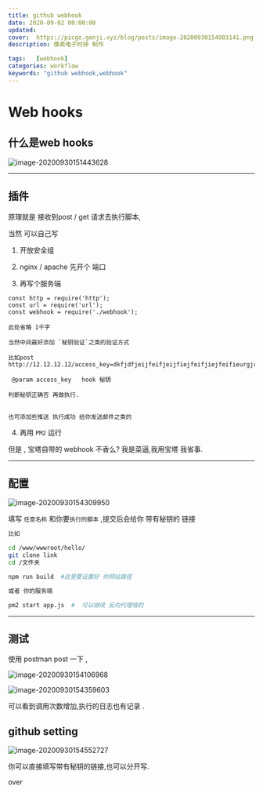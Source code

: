 ```yaml
---
title: github webhook
date: 2020-09-02 00:00:00
updated: 
cover:  https://picgo.genji.xyz/blog/posts/image-20200930154903141.png
description: 像素电子时钟 制作

tags:  	[webhook]
categories: workflow
keywords: "github webhook,webhook"
---
```








# Web hooks

##  什么是web hooks

![image-20200930151443628](/Users/liulingyue/Desktop/hexo__butterfly/source/_posts/image-20200930151443628.png)

-----

## 插件

原理就是 接收到post / get  请求去执行脚本, 



当然 可以自己写 

1. 开放安全组

2. nginx / apache 先开个 端口

3. 再写个服务端

```node
const http = require('http');
const url = require('url');
const webhook = require('./webhook');

此处省略 1千字

当然中间最好添加 `秘钥验证`之类的验证方式

比如post  http://12.12.12.12/access_key=dkfjdfjeijfeifjeijfiejfeifjiejfeifieurgjrig

 @param access_key   hook 秘钥

判断秘钥正确否 再做执行.


也可添加些推送 执行成功 给你发送邮件之类的
```

4. 再用 `PM2` 运行



但是 , 宝塔自带的 webhook 不香么? 我是菜逼,我用宝塔 我省事.

-----

## 配置

![image-20200930154309950](/Users/liulingyue/Desktop/hexo__butterfly/source/_posts/image-20200930154309950.png)

填写 `任意名称`  和你要`执行的脚本`  ,提交后会给你 带有秘钥的 链接

```bash
比如 

cd /www/wwwroot/hello/
git clone link
cd /文件夹

npm run build  #这里要设置好 你网站路径 

或者 你的服务端 

pm2 start app.js  #  可以继续 反向代理啥的 
```

-----

## 测试



使用 postman  post 一下 ,

![image-20200930154106968](/Users/liulingyue/Desktop/hexo__butterfly/source/_posts/image-20200930154106968.png)



![image-20200930154359603](/Users/liulingyue/Desktop/hexo__butterfly/source/_posts/image-20200930154359603.png)

可以看到调用次数增加,执行的日志也有记录 .

## github setting

![image-20200930154552727](/Users/liulingyue/Desktop/hexo__butterfly/source/_posts/image-20200930154552727.png)

你可以直接填写带有秘钥的链接,也可以分开写.



over





